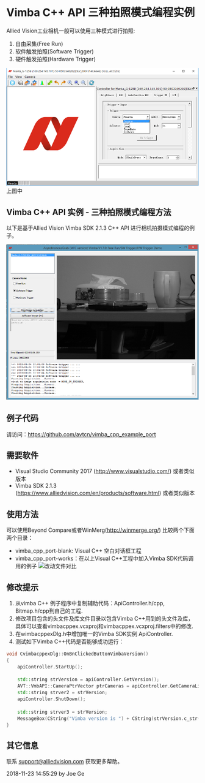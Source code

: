 # Vimba C++ API 三种拍照模式编程实例
Allied Vision工业相机一般可以使用三种模式进行拍照:
1. 自由采集(Free Run)
2. 软件触发拍照(Software Trigger)
3. 硬件触发拍照(Hardware Trigger)


![GitHub]( vimba-3-models.png "Allied Vision Vimba Viewer 3 photo capturing modes settings") 
上图中




## Vimba C++ API 实例 - 三种拍照模式编程方法
以下是基于Allied Vision Vimba SDK 2.1.3 C++ API 进行相机拍摄模式编程的例子。

![GitHub]( Joe-Demo-Three-Modes-Vimba-CPlusPlus.png "Allied Vision Camera 3 photo capturing modes") 


## 例子代码
请访问：https://github.com/avtcn/vimba_cpp_example_port 

## 需要软件
* Visual Studio Community 2017 (http://www.visualstudio.com/) 或者类似版本
* Vimba SDK 2.1.3 (https://www.alliedvision.com/en/products/software.html) 或者类似版本

## 使用方法
可以使用Beyond Compare或者WinMerg(http://winmerge.org/) 比较两个下面两个目录：
* vimba_cpp_port-blank: Visual C++ 空白对话框工程
* vimba_cpp_port-works：在以上Visual C++工程中加入Vimba SDK代码调用的例子
![改动文件对比](beyond-compare-list.png)


## 修改提示
1. 从vimba C++ 例子程序中复制辅助代码：ApiController.h/cpp, Bitmap.h/cpp到自己的工程.
2. 修改项目包含的头文件及库文件目录以包含Vimba C++用到的头文件及库，具体可以查看vimbacppex.vcxproj和vimbacppex.vcxproj.filters中的修改.
3. 在wimbacppexDlg.h中增加唯一的Vimba SDK实例 ApiController.
4. 测试如下Vimba C++代码是否能够成功运行：
```cpp
void CvimbacppexDlg::OnBnClickedButtonVimbaVersion()
{
	apiController.StartUp();
	  
	std::string strVersion = apiController.GetVersion();
	AVT::VmbAPI::CameraPtrVector ptrCameras = apiController.GetCameraList();	
	std::string strver2 = strVersion;
	apiController.ShutDown();
	
	std::string strver3 = strVersion;
	MessageBox(CString("Vimba version is ") + CString(strVersion.c_str()));
}
```


## 其它信息
联系 support@alliedvision.com 获取更多帮助。



2018-11-23 14:55:29
by Joe Ge

